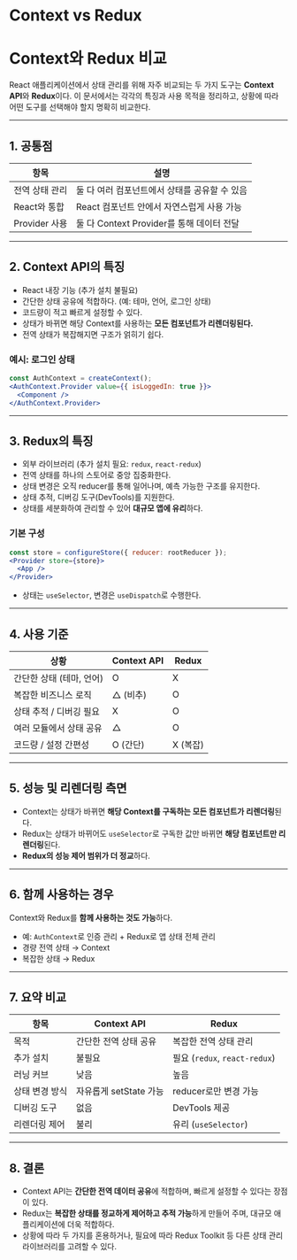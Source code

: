 # Context vs Redux

# Context와 Redux 비교

React 애플리케이션에서 상태 관리를 위해 자주 비교되는 두 가지 도구는 **Context API**와 **Redux**이다. 이 문서에서는 각각의 특징과 사용 목적을 정리하고, 상황에 따라 어떤 도구를 선택해야 할지 명확히 비교한다.

---

## 1. 공통점

| **항목** | **설명** |
| --- | --- |
| 전역 상태 관리 | 둘 다 여러 컴포넌트에서 상태를 공유할 수 있음 |
| React와 통합 | React 컴포넌트 안에서 자연스럽게 사용 가능 |
| Provider 사용 | 둘 다 Context Provider를 통해 데이터 전달 |

---

## 2. Context API의 특징

- React 내장 기능 (추가 설치 불필요)
- 간단한 상태 공유에 적합하다. (예: 테마, 언어, 로그인 상태)
- 코드량이 적고 빠르게 설정할 수 있다.
- 상태가 바뀌면 해당 Context를 사용하는 **모든 컴포넌트가 리렌더링된다.**
- 전역 상태가 복잡해지면 구조가 얽히기 쉽다.

### 예시: 로그인 상태

```jsx
const AuthContext = createContext();
<AuthContext.Provider value={{ isLoggedIn: true }}>
  <Component />
</AuthContext.Provider>
```

---

## 3. Redux의 특징

- 외부 라이브러리 (추가 설치 필요: `redux`, `react-redux`)
- 전역 상태를 하나의 스토어로 중앙 집중화한다.
- 상태 변경은 오직 reducer를 통해 일어나며, 예측 가능한 구조를 유지한다.
- 상태 추적, 디버깅 도구(DevTools)를 지원한다.
- 상태를 세분화하여 관리할 수 있어 **대규모 앱에 유리**하다.

### 기본 구성

```jsx
const store = configureStore({ reducer: rootReducer });
<Provider store={store}>
  <App />
</Provider>
```

- 상태는 `useSelector`, 변경은 `useDispatch`로 수행한다.

---

## 4. 사용 기준

| **상황** | **Context API** | **Redux** |
| --- | --- | --- |
| 간단한 상태 (테마, 언어) | O | X |
| 복잡한 비즈니스 로직 | △ (비추) | O |
| 상태 추적 / 디버깅 필요 | X | O |
| 여러 모듈에서 상태 공유 | △ | O |
| 코드량 / 설정 간편성 | O (간단) | X (복잡) |

---

## 5. 성능 및 리렌더링 측면

- Context는 상태가 바뀌면 **해당 Context를 구독하는 모든 컴포넌트가 리렌더링**된다.
- Redux는 상태가 바뀌어도 `useSelector`로 구독한 값만 바뀌면 **해당 컴포넌트만 리렌더링**된다.
- **Redux의 성능 제어 범위가 더 정교**하다.

---

## 6. 함께 사용하는 경우

Context와 Redux를 **함께 사용하는 것도 가능**하다.

- 예: `AuthContext`로 인증 관리 + Redux로 앱 상태 전체 관리
- 경량 전역 상태 → Context
- 복잡한 상태 → Redux

---

## 7. 요약 비교

| **항목** | **Context API** | **Redux** |
| --- | --- | --- |
| 목적 | 간단한 전역 상태 공유 | 복잡한 전역 상태 관리 |
| 추가 설치 | 불필요 | 필요 (`redux`, `react-redux`) |
| 러닝 커브 | 낮음 | 높음 |
| 상태 변경 방식 | 자유롭게 setState 가능 | reducer로만 변경 가능 |
| 디버깅 도구 | 없음 | DevTools 제공 |
| 리렌더링 제어 | 불리 | 유리 (`useSelector`) |

---

## 8. 결론

- Context API는 **간단한 전역 데이터 공유**에 적합하며, 빠르게 설정할 수 있다는 장점이 있다.
- Redux는 **복잡한 상태를 정교하게 제어하고 추적 가능**하게 만들어 주며, 대규모 애플리케이션에 더욱 적합하다.
- 상황에 따라 두 가지를 혼용하거나, 필요에 따라 Redux Toolkit 등 다른 상태 관리 라이브러리를 고려할 수 있다.